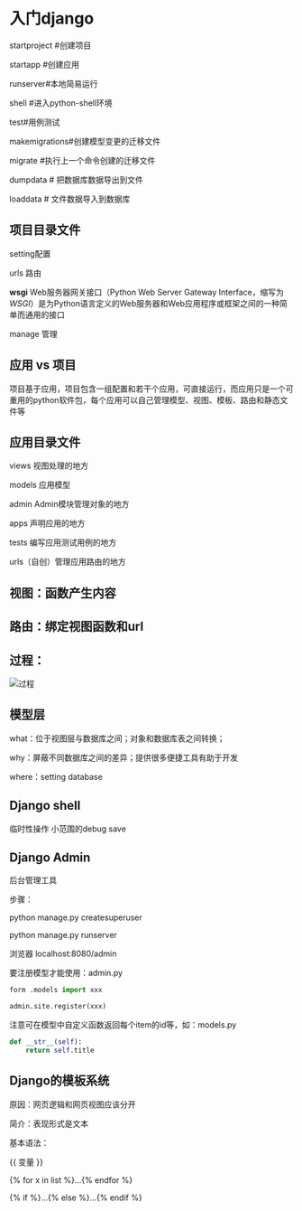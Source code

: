 # 入门django

startproject #创建项目

startapp #创建应用

runserver#本地简易运行

shell #进入python-shell环境

test#用例测试



makemigrations#创建模型变更的迁移文件

migrate  #执行上一个命令创建的迁移文件

dumpdata # 把数据库数据导出到文件

loaddata # 文件数据导入到数据库

## 项目目录文件

setting配置

 urls 路由

**wsgi** Web服务器网关接口（Python Web Server Gateway Interface，缩写为*WSGI*）是为Python语言定义的Web服务器和Web应用程序或框架之间的一种简单而通用的接口

manage 管理

## 应用 vs 项目

项目基于应用，项目包含一组配置和若干个应用，可直接运行，而应用只是一个可重用的python软件包，每个应用可以自己管理模型、视图、模板、路由和静态文件等

## 应用目录文件

views 视图处理的地方

models 应用模型

admin Admin模块管理对象的地方

apps 声明应用的地方

tests 编写应用测试用例的地方

urls（自创）管理应用路由的地方

## 视图：函数产生内容

## 路由：绑定视图函数和url

## 过程：

![过程](https://github.com/Ccxcui/DjangoStudy/blob/master/django%E8%BF%87%E7%A8%8B.jpg)

## 模型层

what：位于视图层与数据库之间；对象和数据库表之间转换；

why：屏蔽不同数据库之间的差异；提供很多便捷工具有助于开发

where：setting database

## Django shell

临时性操作 小范围的debug save

## Django Admin

后台管理工具  

步骤： 

python manage.py createsuperuser

python manage.py runserver

浏览器 localhost:8080/admin

要注册模型才能使用：admin.py 

```python
form .models import xxx

admin.site.register(xxx)
```

注意可在模型中自定义函数返回每个item的id等，如：models.py

```python
def __str__(self):
    return self.title
```

##  Django的模板系统

原因：网页逻辑和网页视图应该分开

简介：表现形式是文本

基本语法：

{{ 变量 }}

{% for x in list %}...{% endfor %}

{% if %}...{% else %}...{% endif %}
